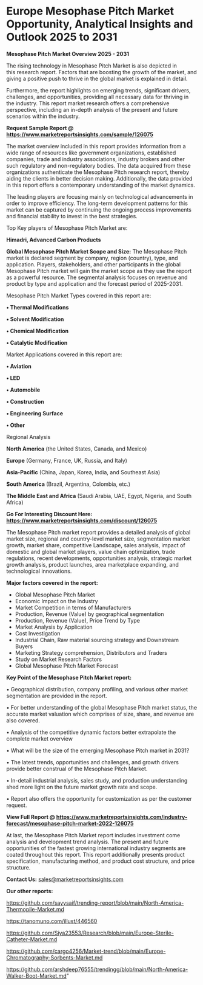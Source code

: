 # Europe Mesophase Pitch Market Opportunity, Analytical Insights and Outlook 2025 to 2031

<Strong> Mesophase Pitch Market Overview 2025 - 2031</strong>

The rising technology in Mesophase Pitch Market is also depicted in this research report. Factors that are boosting the growth of the market, and giving a positive push to thrive in the global market is explained in detail.

Furthermore, the report highlights on emerging trends, significant drivers, challenges, and opportunities, providing all necessary data for thriving in the industry. This report market research offers a comprehensive perspective, including an in-depth analysis of the present and future scenarios within the industry.

<strong>Request Sample Report @ <a href=https://www.marketreportsinsights.com/sample/126075>https://www.marketreportsinsights.com/sample/126075</a></strong>

The market overview included in this report provides information from a wide range of resources like government organizations, established companies, trade and industry associations, industry brokers and other such regulatory and non-regulatory bodies. The data acquired from these organizations authenticate the Mesophase Pitch research report, thereby aiding the clients in better decision making. Additionally, the data provided in this report offers a contemporary understanding of the market dynamics.

The leading players are focusing mainly on technological advancements in order to improve efficiency. The long-term development patterns for this market can be captured by continuing the ongoing process improvements and financial stability to invest in the best strategies.

Top Key players of Mesophase Pitch Market are:

<strong>Himadri, Advanced Carbon Products</strong>

<strong><b>Global Mesophase Pitch Market Scope and Size:</b></strong>
The Mesophase Pitch market is declared segment by company, region (country), type, and application. Players, stakeholders, and other participants in the global Mesophase Pitch market will gain the market scope as they use the report as a powerful resource. The segmental analysis focuses on revenue and product by type and application and the forecast period of 2025-2031.

Mesophase Pitch Market Types covered in this report are:

<strong>• Thermal Modifications

• Solvent Modification

• Chemical Modification

• Catalytic Modification</strong>

Market Applications covered in this report are:

<strong>• Aviation

• LED

• Automobile

• Construction

• Engineering Surface

• Other</strong> 

Regional Analysis

<strong>North America</strong> (the United States, Canada, and Mexico)

<strong>Europe</strong> (Germany, France, UK, Russia, and Italy)

<strong>Asia-Pacific</strong> (China, Japan, Korea, India, and Southeast Asia)

<strong>South America</strong> (Brazil, Argentina, Colombia, etc.)

<strong>The Middle East and Africa</strong> (Saudi Arabia, UAE, Egypt, Nigeria, and South Africa)

<strong>Go For Interesting Discount Here: <a href=https://www.marketreportsinsights.com/discount/126075>https://www.marketreportsinsights.com/discount/126075</a></strong>

The Mesophase Pitch market report provides a detailed analysis of global market size, regional and country-level market size, segmentation market growth, market share, competitive Landscape, sales analysis, impact of domestic and global market players, value chain optimization, trade regulations, recent developments, opportunities analysis, strategic market growth analysis, product launches, area marketplace expanding, and technological innovations.

<strong><b>Major factors covered in the report:</b></strong>
<ul>
  <li>Global Mesophase Pitch Market </li>
  <li>Economic Impact on the Industry</li>
  <li>Market Competition in terms of Manufacturers</li>
  <li>Production, Revenue (Value) by geographical segmentation</li>
  <li>Production, Revenue (Value), Price Trend by Type</li>
  <li>Market Analysis by Application</li>
  <li>Cost Investigation</li>
  <li>Industrial Chain, Raw material sourcing strategy and Downstream Buyers</li>
  <li>Marketing Strategy comprehension, Distributors and Traders</li>
  <li>Study on Market Research Factors</li>
  <li>Global Mesophase Pitch Market Forecast</li>
</ul>

<strong><b>Key Point of the Mesophase Pitch Market report:</b></strong>

• Geographical distribution, company profiling, and various other market segmentation are provided in the report.

• For better understanding of the global Mesophase Pitch market status, the accurate market valuation which comprises of size, share, and revenue are also covered.

• Analysis of the competitive dynamic factors better extrapolate the complete market overview

• What will be the size of the emerging Mesophase Pitch market in 2031?

• The latest trends, opportunities and challenges, and growth drivers provide better construal of the Mesophase Pitch Market.

• In-detail industrial analysis, sales study, and production understanding shed more light on the future market growth rate and scope.

• Report also offers the opportunity for customization as per the customer request.

<strong><b>View Full Report @ <a href=https://www.marketreportsinsights.com/industry-forecast/mesophase-pitch-market-2022-126075>https://www.marketreportsinsights.com/industry-forecast/mesophase-pitch-market-2022-126075</a></b></strong>


At last, the Mesophase Pitch Market report includes investment come analysis and development trend analysis. The present and future opportunities of the fastest growing international industry segments are coated throughout this report. This report additionally presents product specification, manufacturing method, and product cost structure, and price structure.

<strong>Contact Us:</strong>
sales@marketreportsinsights.com

<strong>Our other reports:</strong>

<a href=https://github.com/sayysaif/trending-report/blob/main/North-America-Thermopile-Market.md>https://github.com/sayysaif/trending-report/blob/main/North-America-Thermopile-Market.md</a>

<a href=https://tanomuno.com/illust/446560>https://tanomuno.com/illust/446560</a>

<a href=https://github.com/Siya23553/Research/blob/main/Europe-Sterile-Catheter-Market.md>https://github.com/Siya23553/Research/blob/main/Europe-Sterile-Catheter-Market.md</a>

<a href=https://github.com/cargo4256/Market-trend/blob/main/Europe-Chromatography-Sorbents-Market.md>https://github.com/cargo4256/Market-trend/blob/main/Europe-Chromatography-Sorbents-Market.md</a>

<a href=https://github.com/arshdeep76555/trendingg/blob/main/North-America-Walker-Boot-Market.md>https://github.com/arshdeep76555/trendingg/blob/main/North-America-Walker-Boot-Market.md</a>"
